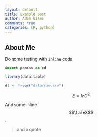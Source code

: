 ```yaml
---
layout: default
title: Example post
author: Adam Giles
comments: true
categories: [R, python]
---
```


## About Me

Do some testing with `inline` code

```python
import pandas as pd
```
```r
library(data.table)

dt <- fread("data/raw.csv")
```

$$
E = MC^2
$$

And some inline $$\LaTeX$$.

> and a quote
